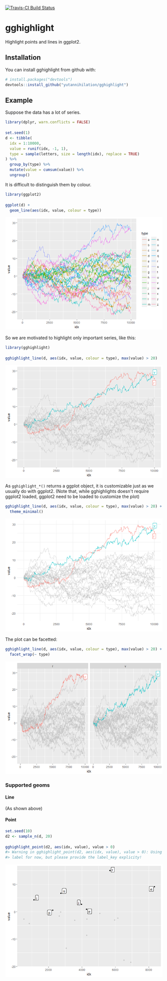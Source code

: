 
<!-- README.md is generated from README.Rmd. Please edit that file -->
[![Travis-CI Build Status](https://travis-ci.org/yutannihilation/gghighlight.svg?branch=master)](https://travis-ci.org/yutannihilation/gghighlight)

gghighlight
===========

Highlight points and lines in ggplot2.

Installation
------------

You can install gghighlight from github with:

``` r
# install.packages("devtools")
devtools::install_github("yutannihilation/gghighlight")
```

Example
-------

Suppose the data has a lot of series.

``` r
library(dplyr, warn.conflicts = FALSE)

set.seed(1)
d <- tibble(
  idx = 1:10000,
  value = runif(idx, -1, 1),
  type = sample(letters, size = length(idx), replace = TRUE)
) %>%
  group_by(type) %>%
  mutate(value = cumsum(value)) %>%
  ungroup()
```

It is difficult to distinguish them by colour.

``` r
library(ggplot2)

ggplot(d) +
  geom_line(aes(idx, value, colour = type))
```

![](images/ggplot-too-many-1.png)

So we are motivated to highlight only important series, like this:

``` r
library(gghighlight)

gghighlight_line(d, aes(idx, value, colour = type), max(value) > 20)
```

![](images/gghighlight-line-1.png)

As `gghighlight_*()` returns a ggplot object, it is customizable just as we usually do with ggplot2. (Note that, while gghighlights doesn't require ggplot2 loaded, ggplot2 need to be loaded to customize the plot)

``` r
gghighlight_line(d, aes(idx, value, colour = type), max(value) > 20) +
  theme_minimal()
```

![](images/gghighlight-line-theme-1.png)

The plot can be facetted:

``` r
gghighlight_line(d, aes(idx, value, colour = type), max(value) > 20) +
  facet_wrap(~ type)
```

![](images/gghighlight-line-facet-1.png)

### Supported geoms

#### Line

(As shown above)

#### Point

``` r
set.seed(10)
d2 <- sample_n(d, 20)

gghighlight_point(d2, aes(idx, value), value > 0)
#> Warning in gghighlight_point(d2, aes(idx, value), value > 0): Using type as
#> label for now, but please provide the label_key explicity!
```

![](images/gghighlight-point-1.png)
